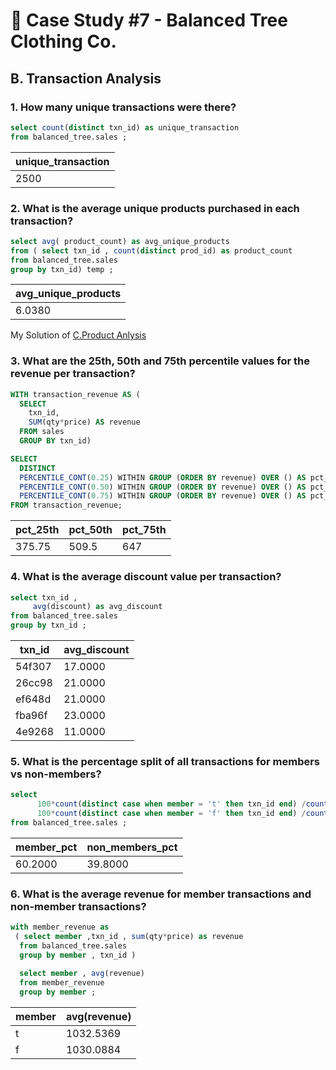 # 👕 Case Study #7 - Balanced Tree Clothing Co.
## B. Transaction Analysis


### 1. How many unique transactions were there? 
```sql
select count(distinct txn_id) as unique_transaction
from balanced_tree.sales ;
```
|unique_transaction|
|---|
|2500|

### 2. What is the average unique products purchased in each transaction?
```sql
select avg( product_count) as avg_unique_products 
from ( select txn_id , count(distinct prod_id) as product_count
from balanced_tree.sales
group by txn_id) temp ;
```
|avg_unique_products|
|---|
|6.0380|

My Solution of [C.Product Anlysis ](https://github.com/HarshaliSonawane-128/SQL-Projects/blob/main/Case%20Study%20.7%20-%20Balanced%20Tree%20Clothing%20Co/Solutions/C.%20Product%20Analysis.md)

### 3. What are the 25th, 50th and 75th percentile values for the revenue per transaction?
```sql
WITH transaction_revenue AS (
  SELECT 
    txn_id,
    SUM(qty*price) AS revenue
  FROM sales
  GROUP BY txn_id)

SELECT 
  DISTINCT 
  PERCENTILE_CONT(0.25) WITHIN GROUP (ORDER BY revenue) OVER () AS pct_25th,
  PERCENTILE_CONT(0.50) WITHIN GROUP (ORDER BY revenue) OVER () AS pct_50th,
  PERCENTILE_CONT(0.75) WITHIN GROUP (ORDER BY revenue) OVER () AS pct_75th
FROM transaction_revenue;
```
| pct_25th | pct_50th | pct_75th |
|----------|----------|----------|
| 375.75   | 509.5    | 647      |


### 4. What is the average discount value per transaction?
```sql
select txn_id , 
     avg(discount) as avg_discount 
from balanced_tree.sales 
group by txn_id ;
```
|   txn_id   | avg_discount|
|--------|---------|
| 54f307 | 17.0000 |
| 26cc98 | 21.0000 |
| ef648d | 21.0000 |
| fba96f | 23.0000 |
| 4e9268 | 11.0000 |


### 5. What is the percentage split of all transactions for members vs non-members?
```sql
select 
      100*count(distinct case when member = 't' then txn_id end) /count(distinct txn_id)  as member_pct,
      100*count(distinct case when member = 'f' then txn_id end) /count(distinct txn_id)  as non_members_pct
from balanced_tree.sales ;
```

|member_pct|non_members_pct|
|---|---|
|60.2000|39.8000|

### 6. What is the average revenue for member transactions and non-member transactions?
```sql
with member_revenue as 
 ( select member ,txn_id , sum(qty*price) as revenue
  from balanced_tree.sales 
  group by member , txn_id )
  
  select member , avg(revenue) 
  from member_revenue
  group by member ;
``` 

| member | avg(revenue) |
| ------ | ------------ |
| t      | 1032.5369    |
| f      | 1030.0884    |
